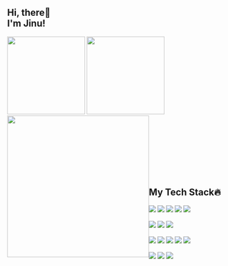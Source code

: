 

## Hi, there👋<br> I'm Jinu!


<div>
  <img src="https://github-readme-stats.vercel.app/api/top-langs/?username=JinuSpace&layout=compact&theme=dark" height="180em" />
  <img src="https://github-readme-stats.vercel.app/api?username=JinuSpace&theme=dark&show_icons=true&custom_title=Anurag's%20GitHub%20Stats&hide_title=true" height="180em" />
  <img align='left' src="http://mazassumnida.wtf/api/v2/generate_badge?boj=wlsdn1599" width = "328em" style="display: block; margin: 0 auto;" />
<br>
  </div>
  <div>
<br><br><br><br><br><br><br><br>
    </div>


  ## My Tech Stack🔥

<div>
  <img src="https://img.shields.io/badge/Spring-6DB33F?style=for-the-badge&logo=spring&logoColor=white"/>
  <img src="https://img.shields.io/badge/SpringBoot-6DB33F?style=for-the-badge&logo=springboot&logoColor=white"/>
  <img src="https://img.shields.io/badge/Java-6DB33F?style=for-the-badge&logo=java&logoColor=white"/>
  <img src="https://img.shields.io/badge/C++-00599C?style=for-the-badge&logo=cplusplus&logoColor=white"/>
  <img src="https://img.shields.io/badge/C-A8B9CC?style=for-the-badge&logo=c&logoColor=white"/>
</div>
<br>
<div>
  <img src="https://img.shields.io/badge/MySQL-4479A1?style=for-the-badge&logo=MySQL&logoColor=white"/>
  <img src="https://img.shields.io/badge/Oracle-F80000?style=for-the-badge&logo=Oracle&logoColor=white"/>
  <img src="https://img.shields.io/badge/PostgreSQL-4169E1?style=for-the-badge&logo=PostgreSQL&logoColor=white"/>
</div>
<br>
<div>
  <img src="https://img.shields.io/badge/AWS-FF9900?style=for-the-badge&logo=amazonwebservices&logoColor=black"/>
  <img src="https://img.shields.io/badge/Docker-2496ED?style=for-the-badge&logo=docker&logoColor=black"/>
  <img src="https://img.shields.io/badge/Linux-FCC624?style=for-the-badge&logo=linux&logoColor=black"/>
  <img src="https://img.shields.io/badge/Git-F05032?style=for-the-badge&logo=git&logoColor=white"/>
  <img src="https://img.shields.io/badge/Github-181717?style=for-the-badge&logo=github&logoColor=white"/>
</div>
<br>
<div>
  <img src="https://img.shields.io/badge/Intelli%20J-000000?style=for-the-badge&logo=IntellijIDEA&logoColor=white"/>
  <img src="https://img.shields.io/badge/VS%20CODE-007ACC?style=for-the-badge&logo=visualstudiocode&logoColor=white"/>
  <img src="https://img.shields.io/badge/Visual%20Studio-5C2D91?style=for-the-badge&logo=visualstudio&logoColor=white"/>
</div>


